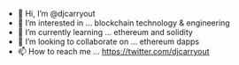- 👋 Hi, I’m @djcarryout
- 👀 I’m interested in ... blockchain technology & engineering
- 🌱 I’m currently learning ... ethereum and solidity
- 💞️ I’m looking to collaborate on ... ethereum dapps
- 📫 How to reach me ... https://twitter.com/djcarryout

<!---
djcarryout/djcarryout is a ✨ special ✨ repository because its `README.md` (this file) appears on your GitHub profile.
You can click the Preview link to take a look at your changes.
--->

